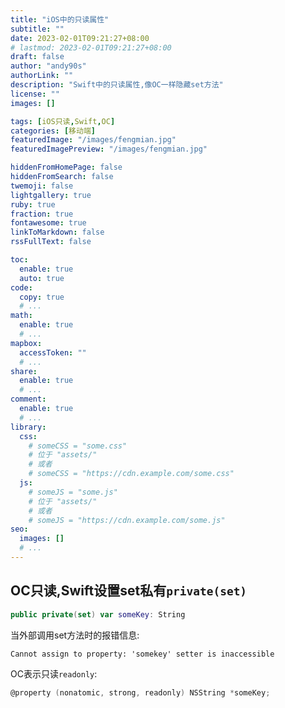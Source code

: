 ```yaml
---
title: "iOS中的只读属性"
subtitle: ""
date: 2023-02-01T09:21:27+08:00
# lastmod: 2023-02-01T09:21:27+08:00
draft: false
author: "andy90s"
authorLink: ""
description: "Swift中的只读属性,像OC一样隐藏set方法"
license: ""
images: []

tags: [iOS只读,Swift,OC]
categories: [移动端]
featuredImage: "/images/fengmian.jpg"
featuredImagePreview: "/images/fengmian.jpg"

hiddenFromHomePage: false
hiddenFromSearch: false
twemoji: false
lightgallery: true
ruby: true
fraction: true
fontawesome: true
linkToMarkdown: false
rssFullText: false

toc:
  enable: true
  auto: true
code:
  copy: true
  # ...
math:
  enable: true
  # ...
mapbox:
  accessToken: ""
  # ...
share:
  enable: true
  # ...
comment:
  enable: true
  # ...
library:
  css:
    # someCSS = "some.css"
    # 位于 "assets/"
    # 或者
    # someCSS = "https://cdn.example.com/some.css"
  js:
    # someJS = "some.js"
    # 位于 "assets/"
    # 或者
    # someJS = "https://cdn.example.com/some.js"
seo:
  images: []
  # ...
---
```

<!--more-->
## OC只读,Swift设置set私有`private(set)`
```swift
public private(set) var someKey: String
```
当外部调用set方法时的报错信息:
```
Cannot assign to property: 'somekey' setter is inaccessible
```
OC表示只读`readonly`:
```Objective-C
@property (nonatomic, strong, readonly) NSString *someKey;
```
